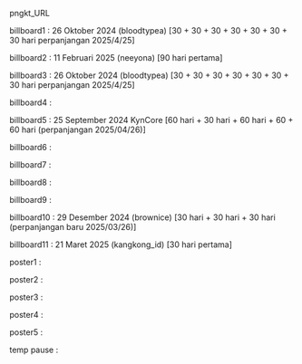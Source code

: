 pngkt_URL


billboard1 : 26 Oktober 2024 (bloodtypea) [30 + 30 + 30 + 30 + 30 + 30 + 30 hari perpanjangan 2025/4/25]

billboard2 : 11 Februari 2025 (neeyona) [90 hari pertama]

billboard3 : 26 Oktober 2024 (bloodtypea) [30 + 30 + 30 + 30 + 30 + 30 + 30 hari perpanjangan 2025/4/25]

billboard4 :  

billboard5 : 25 September 2024 KynCore [60 hari + 30 hari + 60 hari + 60 + 60 hari (perpanjangan 2025/04/26)]

billboard6 : 

billboard7 : 

billboard8 : 

billboard9 : 

billboard10 : 29 Desember 2024 (brownice) [30 hari + 30 hari + 30 hari (perpanjangan baru 2025/03/26)] 

billboard11 : 21 Maret 2025 (kangkong_id) [30 hari pertama]

poster1 :

poster2 :

poster3 : 

poster4 :

poster5 : 

temp pause : 
